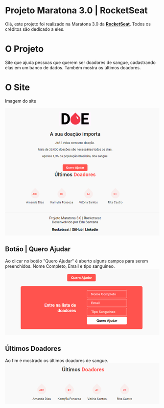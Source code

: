 # Projeto Maratona 3.0 | RocketSeat

Olá, este projeto foi realizado na Maratona 3.0 da **[RocketSeat](https://www.rocketseat.com.br/)**.
Todos os créditos são dedicado a eles.

# O Projeto

Site que ajuda pessoas que querem ser doadores de sangue, cadastrando elas em um banco de dados.
Também mostra os últimos doadores.

# O Site

Imagem do site

![](/img/md/001.png 'Imagem do Site | Doação de Sangue')

## Botão | Quero Ajudar

Ao clicar no botão "Quero Ajudar" é aberto alguns campos para serem preenchidos.
Nome Completo, Email e tipo sanguíneo.
!['imagem quero ajudar'](/img/md/002.png 'Imagem Quero Ajudar | Doação de Sangue')

## Últimos Doadores

Ao fim é mostrado os últimos doadores de sangue.
![teste1](/img/md/003.png 'Imagem do Site | Doação de Sangue')
